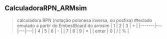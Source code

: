 ## CalculadoraRPN_ARMsim
> calculadora RPN (notação polonesa inversa, ou posfixa)
#teclado emulado a partir do EmbestBoard do armsim
| 1     | 2 | 3 | + |
|-------|---|---|---|
| 4     | 5 | 6 | - |
| 7     | 8 | 9 | * |
| enter | 0 | / | % |
